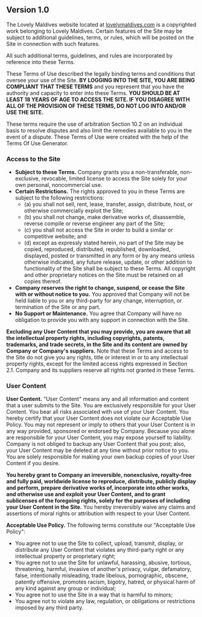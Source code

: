 ## Version 1.0

The Lovely Maldives website located at [lovelymaldives.com](https://www.lovelymaldives.com) is a copyrighted work belonging to Lovely Maldives. Certain features of the Site may be subject to additional guidelines, terms, or rules, which will be posted on the Site in connection with such features.

All such additional terms, guidelines, and rules are incorporated by reference into these Terms.

These Terms of Use described the legally binding terms and conditions that oversee your use of the Site. **BY LOGGING INTO THE SITE, YOU ARE BEING COMPLIANT THAT THESE TERMS** and you represent that you have the authority and capacity to enter into these Terms. **YOU SHOULD BE AT LEAST 18 YEARS OF AGE TO ACCESS THE SITE. IF YOU DISAGREE WITH ALL OF THE PROVISION OF THESE TERMS, DO NOT LOG INTO AND/OR USE THE SITE.**

These terms require the use of arbitration Section 10.2 on an individual basis to resolve disputes and also limit the remedies available to you in the event of a dispute. These Terms of Use were created with the help of the Terms Of Use Generator.

### Access to the Site

- **Subject to these Terms.** Company grants you a non-transferable, non-exclusive, revocable, limited license to access the Site solely for your own personal, noncommercial use.
- **Certain Restrictions.** The rights approved to you in these Terms are subject to the following restrictions:
  - (a) you shall not sell, rent, lease, transfer, assign, distribute, host, or otherwise commercially exploit the Site;
  - (b) you shall not change, make derivative works of, disassemble, reverse compile or reverse engineer any part of the Site;
  - (c) you shall not access the Site in order to build a similar or competitive website; and
  - (d) except as expressly stated herein, no part of the Site may be copied, reproduced, distributed, republished, downloaded, displayed, posted or transmitted in any form or by any means unless otherwise indicated, any future release, update, or other addition to functionality of the Site shall be subject to these Terms. All copyright and other proprietary notices on the Site must be retained on all copies thereof.
- **Company reserves the right to change, suspend, or cease the Site with or without notice to you.** You approved that Company will not be held liable to you or any third-party for any change, interruption, or termination of the Site or any part.
- **No Support or Maintenance.** You agree that Company will have no obligation to provide you with any support in connection with the Site.

**Excluding any User Content that you may provide, you are aware that all the intellectual property rights, including copyrights, patents, trademarks, and trade secrets, in the Site and its content are owned by Company or Company's suppliers.** Note that these Terms and access to the Site do not give you any rights, title or interest in or to any intellectual property rights, except for the limited access rights expressed in Section 2.1. Company and its suppliers reserve all rights not granted in these Terms.

### User Content

**User Content.** "User Content" means any and all information and content that a user submits to the Site. You are exclusively responsible for your User Content. You bear all risks associated with use of your User Content. You hereby certify that your User Content does not violate our Acceptable Use Policy. You may not represent or imply to others that your User Content is in any way provided, sponsored or endorsed by Company. Because you alone are responsible for your User Content, you may expose yourself to liability. Company is not obliged to backup any User Content that you post; also, your User Content may be deleted at any time without prior notice to you. You are solely responsible for making your own backup copies of your User Content if you desire.

**You hereby grant to Company an irreversible, nonexclusive, royalty-free and fully paid, worldwide license to reproduce, distribute, publicly display and perform, prepare derivative works of, incorporate into other works, and otherwise use and exploit your User Content, and to grant sublicenses of the foregoing rights, solely for the purposes of including your User Content in the Site.** You hereby irreversibly waive any claims and assertions of moral rights or attribution with respect to your User Content.

**Acceptable Use Policy.** The following terms constitute our "Acceptable Use Policy":

- You agree not to use the Site to collect, upload, transmit, display, or distribute any User Content that violates any third-party right or any intellectual property or proprietary right;
- You agree not to use the Site for unlawful, harassing, abusive, tortious, threatening, harmful, invasive of another's privacy, vulgar, defamatory, false, intentionally misleading, trade libelous, pornographic, obscene, patently offensive, promotes racism, bigotry, hatred, or physical harm of any kind against any group or individual;
- You agree not to use the Site in a way that is harmful to minors;
- You agree not to violate any law, regulation, or obligations or restrictions imposed by any third party.
